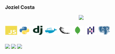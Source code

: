 ### Joziel Costa

<div align="center">
  <a href="https://github.com/jozielsc">
  <img height="180em" src="https://github-readme-stats.vercel.app/api/top-langs/?username=jozielsc&layout=compact&langs_count=7&theme=dracula"/>
  </a>
</div>

<div style="display: inline_block"><br>
  <img align="center" alt="jsc-Js" height="30" width="40" src="https://raw.githubusercontent.com/devicons/devicon/master/icons/javascript/javascript-plain.svg">
  <img align="center" alt="jsc-Python" height="30" width="40" src="https://raw.githubusercontent.com/devicons/devicon/master/icons/python/python-original.svg">
  <img align="center" alt="jsc-Django" height="30" width="40" src="https://raw.githubusercontent.com/devicons/devicon/master/icons/django/django-plain.svg">
  <img align="center" alt="jsc-Docker" height="30" width="40" src="https://raw.githubusercontent.com/devicons/devicon/master/icons/docker/docker-plain.svg">
  <img align="center" alt="jsc-Flask" height="30" width="40" src="https://raw.githubusercontent.com/devicons/devicon/master/icons/flask/flask-original.svg">
  <img align="center" alt="jsc-MongoDb" height="30" width="40" src="https://raw.githubusercontent.com/devicons/devicon/master/icons/mongodb/mongodb-plain.svg">
  <img align="center" alt="jsc-Pandas" height="30" width="40" src="https://raw.githubusercontent.com/devicons/devicon/master/icons/pandas/pandas-original.svg">
  <img align="center" alt="jsc-Postgres" height="30" width="40" src="https://raw.githubusercontent.com/devicons/devicon/master/icons/postgresql/postgresql-plain.svg">
</div>

##

<div> 
  <a href="https://instagram.com/jozielsc" target="_blank"><img src="https://img.shields.io/badge/-Instagram-%23E4405F?style=for-the-badge&logo=instagram&logoColor=white" target="_blank"></a>
  <a href = "mailto:jozielsc@gmail.com"><img src="https://img.shields.io/badge/-Gmail-%23333?style=for-the-badge&logo=gmail&logoColor=white" target="_blank"></a>
  <a href="https://www.linkedin.com/in/jozielsc" target="_blank"><img src="https://img.shields.io/badge/-LinkedIn-%230077B5?style=for-the-badge&logo=linkedin&logoColor=white" target="_blank"></a> 
 
